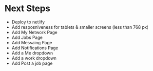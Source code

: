 # Next Steps

- Deploy to netlify
- Add resposniveness for tablets & smaller screens (less than 768 px)
- Add My Network Page
- Add Jobs Page
- Add Messaing Page
- Add Notifications Page
- Add a Me dropdown
- Add a work dropdown
- Add Post a job page
